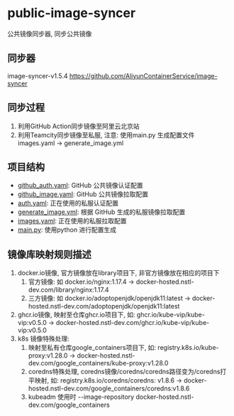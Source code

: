 # public-image-syncer

公共镜像同步器, 同步公共镜像

## 同步器
image-syncer-v1.5.4
https://github.com/AliyunContainerService/image-syncer

## 同步过程

1. 利用GitHub Action同步镜像至阿里云北京站
2. 利用Teamcity同步镜像至私服, 注意: 使用main.py 生成配置文件 images.yaml -> generate_image.yml

## 项目结构

* [github_auth.yaml](github_auth.yaml): GitHub 公共镜像认证配置
* [github_image.yaml](github_image.yaml): GitHub 公共镜像拉取配置
* [auth.yaml](images.yaml): 正在使用的私服认证配置
* [generate_image.yml](generate_image.yml): 根据 GitHub 生成的私服镜像拉取配置
* [images.yaml](images.yaml): 正在使用的私服拉取配置
* [main.py](main.py): 使用python 进行配置生成

## 镜像库映射规则描述

1. docker.io镜像, 官方镜像放在library项目下, 非官方镜像放在相应的项目下
    1. 官方镜像: 如 docker.io/nginx:1.17.4 -> docker-hosted.nstl-dev.com/library/nginx:1.17.4
    2. 三方镜像: 如 docker.io/adoptopenjdk/openjdk11:latest -> docker-hosted.nstl-dev.com/adoptopenjdk/openjdk11:latest
2. ghcr.io镜像, 映射至仓库ghcr.io项目下, 如: ghcr.io/kube-vip/kube-vip:v0.5.0 ->
   docker-hosted.nstl-dev.com/ghcr.io/kube-vip/kube-vip:v0.5.0
3. k8s 镜像特殊处理:
    1. 映射至私有仓库google_containers项目下, 如: registry.k8s.io/kube-proxy:v1.28.0 ->
       docker-hosted.nstl-dev.com/google_containers/kube-proxy:v1.28.0
    2. coredns特殊处理, coredns镜像/coredns/coredns路径变为/coredns打平映射, 如: registry.k8s.io/coredns/coredns:
       v1.8.6 -> docker-hosted.nstl-dev.com/google_containers/coredns:v1.8.6
    3. kubeadm 使用时 --image-repository docker-hosted.nstl-dev.com/google_containers